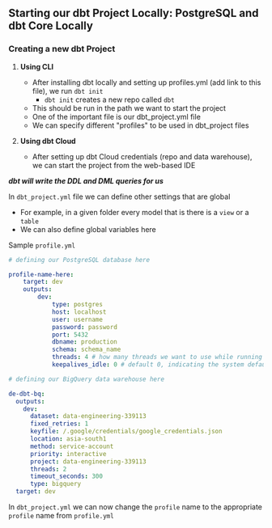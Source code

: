 ## Starting our dbt Project Locally: PostgreSQL and dbt Core Locally

### Creating a new dbt Project
1. **Using CLI**
	- After installing dbt locally and setting up profiles.yml (add link to this file), we run `dbt init`
		- `dbt init` creates a new repo called `dbt`
	- This should be run in the path we want to start the project
	- One of the important file is our dbt_project.yml file
	- We can specify different "profiles" to be used in dbt_project files

2. **Using dbt Cloud**
	- After setting up dbt Cloud credentials (repo and data warehouse), we can start the project from the web-based IDE

***dbt will write the DDL and DML queries for us***

In `dbt_project.yml` file we can define other settings that are global
- For example, in a given folder every model that is there is a `view` or a `table`
- We can also define global variables here

Sample `profile.yml`
```yaml
# defining our PostgreSQL database here

profile-name-here:
	target: dev
	outputs:
		dev:
			type: postgres
			host: localhost
			user: username
			password: password
			port: 5432
			dbname: production
			schema: schema_name
			threads: 4 # how many threads we want to use while running dbt locally
			keepalives_idle: 0 # default 0, indicating the system default

# defining our BigQuery data warehouse here

de-dbt-bq:
  outputs:
    dev:
      dataset: data-engineering-339113
      fixed_retries: 1
      keyfile: /.google/credentials/google_credentials.json
      location: asia-south1
      method: service-account
      priority: interactive
      project: data-engineering-339113
      threads: 2
      timeout_seconds: 300
      type: bigquery
  target: dev
```

In `dbt_project.yml` we can now change the `profile` name to the appropriate `profile` name from `profile.yml`